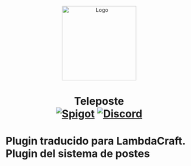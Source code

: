 <p align="center"><img src="https://user-images.githubusercontent.com/46825658/164082042-940d18c0-4a4f-4dd2-bdf7-bf3cdea93663.png" alt="Logo" width="200"></p>

<h1 align="center">Teleposte <br>
	<a href="https://www.spigotmc.org/resources/telepost.91988/"><img src="https://img.shields.io/badge/Spigot-ff5733" alt="Spigot"></a>
	<a href="https://discord.gg/5zQ8RVEzvw"><img src="https://img.shields.io/discord/929394649884405761?color=5865f2&label=Discord&style=flat" alt="Discord"></a></h1>

# Plugin traducido para LambdaCraft. Plugin del sistema de postes